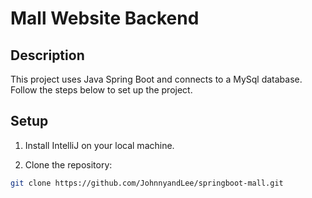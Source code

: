 # Mall Website Backend

## Description

This project uses Java Spring Boot and connects to a MySql database. Follow the steps below to set up the project.

## Setup

1. Install IntelliJ on your local machine.

2. Clone the repository:

```bash
git clone https://github.com/JohnnyandLee/springboot-mall.git
```

